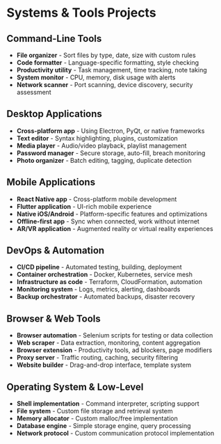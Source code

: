 # Systems & Tools Projects

## Command-Line Tools
- **File organizer** - Sort files by type, date, size with custom rules
- **Code formatter** - Language-specific formatting, style checking
- **Productivity utility** - Task management, time tracking, note taking
- **System monitor** - CPU, memory, disk usage with alerts
- **Network scanner** - Port scanning, device discovery, security assessment

## Desktop Applications
- **Cross-platform app** - Using Electron, PyQt, or native frameworks
- **Text editor** - Syntax highlighting, plugins, customization
- **Media player** - Audio/video playback, playlist management
- **Password manager** - Secure storage, auto-fill, breach monitoring
- **Photo organizer** - Batch editing, tagging, duplicate detection

## Mobile Applications
- **React Native app** - Cross-platform mobile development
- **Flutter application** - UI-rich mobile experience
- **Native iOS/Android** - Platform-specific features and optimizations
- **Offline-first app** - Sync when connected, work without internet
- **AR/VR application** - Augmented reality or virtual reality experiences

## DevOps & Automation
- **CI/CD pipeline** - Automated testing, building, deployment
- **Container orchestration** - Docker, Kubernetes, service mesh
- **Infrastructure as code** - Terraform, CloudFormation, automation
- **Monitoring system** - Logs, metrics, alerting, dashboards
- **Backup orchestrator** - Automated backups, disaster recovery

## Browser & Web Tools
- **Browser automation** - Selenium scripts for testing or data collection
- **Web scraper** - Data extraction, monitoring, content aggregation
- **Browser extension** - Productivity tools, ad blockers, page modifiers
- **Proxy server** - Traffic routing, caching, security filtering
- **Website builder** - Drag-and-drop interface, template system

## Operating System & Low-Level
- **Shell implementation** - Command interpreter, scripting support
- **File system** - Custom file storage and retrieval system
- **Memory allocator** - Custom malloc/free implementation
- **Database engine** - Simple storage engine, query processing
- **Network protocol** - Custom communication protocol implementation 